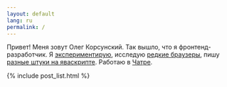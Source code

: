 ```yaml
---
layout: default
lang: ru
permalink: /
---
```


Привет! Меня зовут Олег Корсунский. Так вышло, что я фронтенд-разработчик. Я [экспериментирую](/experiments/), исследую [редкие браузеры](/rare-species/), пишу [разные штуки на яваскрипте](/scripts/). Работаю в [Чатре](https://chatra.io).

{% include post_list.html %}
